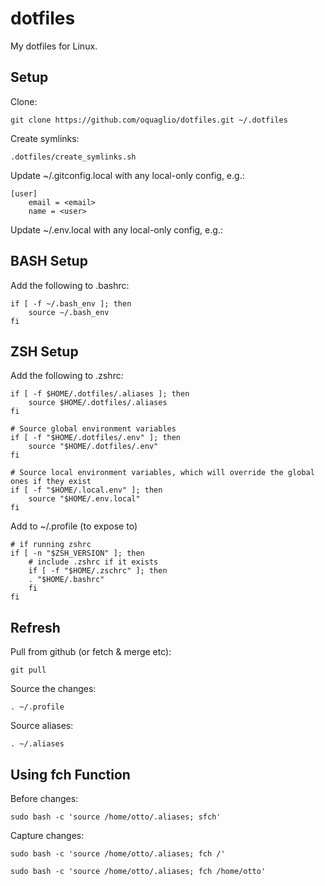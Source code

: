 # dotfiles

My dotfiles for Linux.


## Setup

Clone:

``` SH
git clone https://github.com/oquaglio/dotfiles.git ~/.dotfiles
```

Create symlinks:

``` SH
.dotfiles/create_symlinks.sh
```

Update ~/.gitconfig.local with any local-only config, e.g.:

```SH
[user]
	email = <email>
	name = <user>
```

Update ~/.env.local with any local-only config, e.g.:


## BASH Setup

Add the following to .bashrc:

``` SH
if [ -f ~/.bash_env ]; then
    source ~/.bash_env
fi
```


## ZSH Setup

Add the following to .zshrc:

``` SH
if [ -f $HOME/.dotfiles/.aliases ]; then
    source $HOME/.dotfiles/.aliases
fi

# Source global environment variables
if [ -f "$HOME/.dotfiles/.env" ]; then
    source "$HOME/.dotfiles/.env"
fi

# Source local environment variables, which will override the global ones if they exist
if [ -f "$HOME/.local.env" ]; then
    source "$HOME/.env.local"
fi
```

Add to ~/.profile (to expose to)

```SH
# if running zshrc
if [ -n "$ZSH_VERSION" ]; then
    # include .zshrc if it exists
    if [ -f "$HOME/.zschrc" ]; then
    . "$HOME/.bashrc"
    fi
fi
```


## Refresh

Pull from github (or fetch & merge etc):

``` SH
git pull
```

Source the changes:

``` SH
. ~/.profile
```

Source aliases:

``` SH
. ~/.aliases
```

## Using fch Function

Before changes:
``` SH
sudo bash -c 'source /home/otto/.aliases; sfch'
```

Capture changes:
``` SH
sudo bash -c 'source /home/otto/.aliases; fch /'
```

``` SH
sudo bash -c 'source /home/otto/.aliases; fch /home/otto'
```
